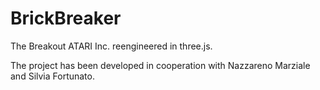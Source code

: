 # BrickBreaker
The Breakout ATARI Inc. reengineered in three.js.

The project has been developed in cooperation with Nazzareno Marziale and Silvia Fortunato.
